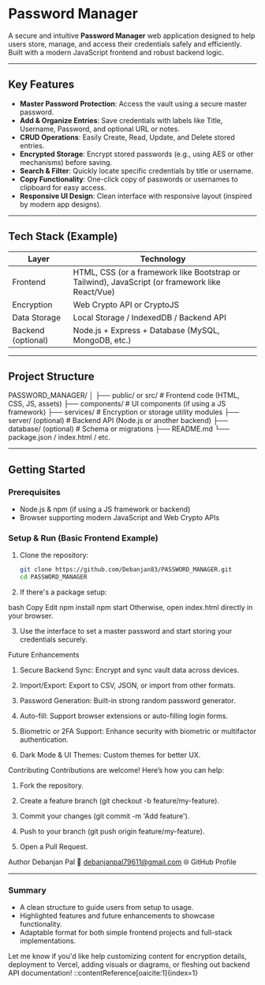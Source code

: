 #  Password Manager

A secure and intuitive **Password Manager** web application designed to help users store, manage, and access their credentials safely and efficiently. Built with a modern JavaScript frontend and robust backend logic.

---

##  Key Features

- **Master Password Protection**: Access the vault using a secure master password.
- **Add & Organize Entries**: Save credentials with labels like Title, Username, Password, and optional URL or notes.
- **CRUD Operations**: Easily Create, Read, Update, and Delete stored entries.
- **Encrypted Storage**: Encrypt stored passwords (e.g., using AES or other mechanisms) before saving.
- **Search & Filter**: Quickly locate specific credentials by title or username.
- **Copy Functionality**: One-click copy of passwords or usernames to clipboard for easy access.
- **Responsive UI Design**: Clean interface with responsive layout (inspired by modern app designs).

---

##  Tech Stack (Example)

| Layer         | Technology                     |
|--------------|--------------------------------|
| Frontend     | HTML, CSS (or a framework like Bootstrap or Tailwind), JavaScript (or framework like React/Vue) |
| Encryption   | Web Crypto API or CryptoJS     |
| Data Storage | Local Storage / IndexedDB / Backend API |
| Backend (optional) | Node.js + Express + Database (MySQL, MongoDB, etc.) |

---

##  Project Structure

PASSWORD_MANAGER/
│
├── public/ or src/ # Frontend code (HTML, CSS, JS, assets)
├── components/ # UI components (if using a JS framework)
├── services/ # Encryption or storage utility modules
├── server/ (optional) # Backend API (Node.js or another backend)
├── database/ (optional) # Schema or migrations
├── README.md
└── package.json / index.html / etc.


---

##  Getting Started

### Prerequisites

- Node.js & npm (if using a JS framework or backend)
- Browser supporting modern JavaScript and Web Crypto APIs

### Setup & Run (Basic Frontend Example)

1. Clone the repository:
   ```bash
   git clone https://github.com/Debanjan83/PASSWORD_MANAGER.git
   cd PASSWORD_MANAGER
2. If there's a package setup:

bash
Copy
Edit
npm install
npm start
Otherwise, open index.html directly in your browser.

3. Use the interface to set a master password and start storing your credentials securely.

Future Enhancements
1. Secure Backend Sync: Encrypt and sync vault data across devices.

2. Import/Export: Export to CSV, JSON, or import from other formats.

3. Password Generation: Built-in strong random password generator.

4. Auto-fill: Support browser extensions or auto-filling login forms.

5. Biometric or 2FA Support: Enhance security with biometric or multifactor authentication.

6. Dark Mode & UI Themes: Custom themes for better UX.

Contributing
Contributions are welcome! Here’s how you can help:

1. Fork the repository.

2. Create a feature branch (git checkout -b feature/my-feature).

3. Commit your changes (git commit -m 'Add feature').

4. Push to your branch (git push origin feature/my-feature).

5. Open a Pull Request.

Author
Debanjan Pal
📧 debanjanpal79611@gmail.com
🌐 GitHub Profile


---

###  Summary

- A clean structure to guide users from setup to usage.
- Highlighted features and future enhancements to showcase functionality.
- Adaptable format for both simple frontend projects and full-stack implementations.

Let me know if you'd like help customizing content for encryption details, deployment to Vercel, adding visuals or diagrams, or fleshing out backend API documentation!
::contentReference[oaicite:1]{index=1}
